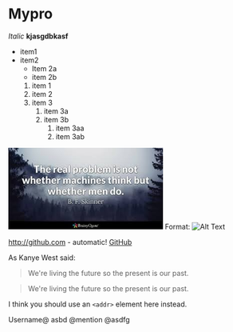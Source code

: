 # Mypro
_Italic_
__kjasgdbkasf__

* item1
* item2
  * Item 2a
  * item 2b
  1. item 1
  1. item 2
  1. item 3
     1. item 3a
     1. item 3b
        1. item 3aa
        1. item 3ab


![GitHub Logo](/4.jpg)
Format: ![Alt Text](url)


http://github.com - automatic!
[GitHub](http://github.com)

As Kanye West said:

> We're living the future so the present is our past.

> We're living the future so 
> the present is our past.

I think you should use an
`<addr>` element here instead.

Username@
asbd @mention
@asdfg
